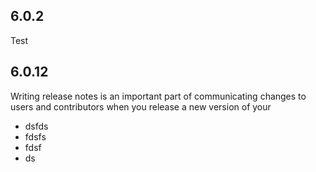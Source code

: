 ## 6.0.2
Test
## 6.0.12
Writing release notes 
is an important part of communicating changes to users and contributors when you release a new version of your
- dsfds
- fdsfs
- fdsf
- ds
